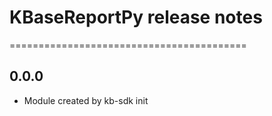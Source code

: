# KBaseReportPy release notes
=========================================

0.0.0
-----
* Module created by kb-sdk init
